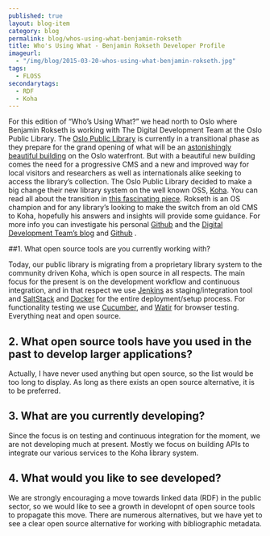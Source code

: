 ```yaml
---
published: true
layout: blog-item
category: blog
permalink: blog/whos-using-what-benjamin-rokseth
title: Who's Using What - Benjamin Rokseth Developer Profile
imageurl: 
  - "/img/blog/2015-03-20-whos-using-what-benjamin-rokseth.jpg"
tags: 
  - FLOSS
secondarytags:
  - RDF
  - Koha
---
```

For this edition of “Who’s Using What?” we head north to Oslo where Benjamin Rokseth is working with The Digital Development
Team at the Oslo Public Library. The [Oslo Public Library](https://www.deichman.no/side/in-english) is currently in a transitional phase as they prepare for the grand opening of what will be an [astonishingly beautiful building](http://blogg.deichman.no/nyedeichman/) on the Oslo waterfront. But with a beautiful new building comes the
need for a progressive CMS and a new and improved way for local visitors and researchers as well as internationals alike seeking to access the library’s collection. The Oslo Public Library decided to make a big change their new
library system on the well known OSS, [Koha](http://www.koha.org/). You can read all about the transition in [this fascinating piece](http://digital.deichman.no/blog/2015/01/12/working-with-koha-at-oslo-public-library/). Rokseth is an OS
champion and for any library’s looking to make the switch from an old CMS to Koha, hopefully his answers and insights will
provide some guidance. For more info you can investigate his personal [Github](https://github.com/bensinober) and the [Digital Development Team’s blog](http://digital.deichman.no/) and [Github](https://github.com/digibib) . 

##1. What open source tools are you currently working with? 

Today, our public library is migrating from a proprietary library system to the community driven Koha, which is open source in
all respects. The main focus for the present is on the development workflow and continuous integration, and in that respect we
use [Jenkins](http://jenkins-ci.org/) as staging/integration tool and [SaltStack](http://saltstack.com/) and [Docker](https://www.docker.com/) for the entire deployment/setup process. For functionality testing we use [Cucumber](https://cukes.info/), and [Watir](http://watir.com/) for browser testing. Everything neat and open source.

## 2. What open source tools have you used in the past to develop larger applications?

Actually, I have never used anything but open source, so the list would be too long to display. As long as there exists an open
source alternative, it is to be preferred.

## 3. What are you currently developing? 

Since the focus is on testing and continuous integration for the moment, we are not developing much at present. Mostly we focus
on building APIs to integrate our various services to the Koha library system.

## 4. What would you like to see developed? 

We are strongly encouraging a move towards linked data (RDF) in the public sector, so we would like to see a growth in developnt
of open source tools to propagate this move. There are numerous alternatives, but we have yet to see a clear open source
alternative for working with bibliographic metadata.
